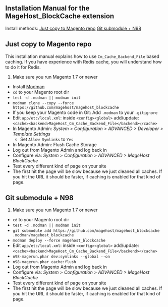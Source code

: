 ## Installation Manual for the MageHost_BlockCache extension 

Install methods:
[Just copy to Magento repo](#user-content-just-copy-to-magento-repo)
[Git submodule + N98](#user-content-git-submodule--n98)

## Just copy to Magento repo

This installation manual explains how to use `Cm_Cache_Backend_File` based caching.
If you have experience with Redis cache, you will understand how to do it for Redis.

1. Make sure you run Magento 1.7 or newer 
* Install [Modman](https://github.com/colinmollenhour/modman)
* `cd` to your Magento root dir
* `test -d .modman || modman init`
* `modman clone --copy --force https://github.com/magehost/magehost_blockcache`
* If you keep your Magento code in Git: Add `.modman` to your `.gitignore`
* Edit `app/etc/local.xml`: inside `<config><global>` add/update:<br /> `<cache><backend>MageHost_Cm_Cache_Backend_File</backend></cache>`
* In Magento Admin: _System > Configuration > ADVANCED > Developer > Template Settings_
  * Set `Allow Symlinks` to `Yes`
* In Magento Admin: Flush Cache Storage
* Log out from Magento Admin and log back in
* Configure via: _System > Configuration > ADVANCED > MageHost BlockCache_
* Test every different kind of page on your site
* The first hit the page will be slow because we just cleaned all caches. If you hit the URL it should be faster, if caching is enabled for that kind of page. 

## Git submodule + N98

1. Make sure you run Magento 1.7 or newer 
* `cd` to your Magento root dir
* `test -d .modman || modman init`
* `git submodule add https://github.com/magehost/magehost_blockcache .modman/magehost_blockcache`
* `modman deploy --force magehost_blockcache`
* Edit `app/etc/local.xml`: inside `<config><global>` add/update:<br /> `<cache><backend>MageHost_Cm_Cache_Backend_File</backend></cache>`
* `n98-magerun.phar dev:symlinks --global --on`
* `n98-magerun.phar cache:flush`
* Log out from Magento Admin and log back in
* Configure via: _System > Configuration > ADVANCED > MageHost BlockCache_
* Test every different kind of page on your site
* The first hit the page will be slow because we just cleaned all caches. If you hit the URL it should be faster, if caching is enabled for that kind of page. 
